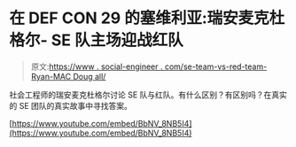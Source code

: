 # 在 DEF CON 29 的塞维利亚:瑞安麦克杜格尔- SE 队主场迎战红队

> 原文:[https://www . social-engineer . com/se-team-vs-red-team-Ryan-MAC Doug all/](https://www.social-engineer.com/se-team-vs-red-team-ryan-macdougall/)

社会工程师的瑞安麦克杜格尔讨论 SE 队与红队。有什么区别？有区别吗？在真实的 SE 团队的真实故事中寻找答案。

[https://www.youtube.com/embed/BbNV_8NB5I4](https://www.youtube.com/embed/BbNV_8NB5I4)
